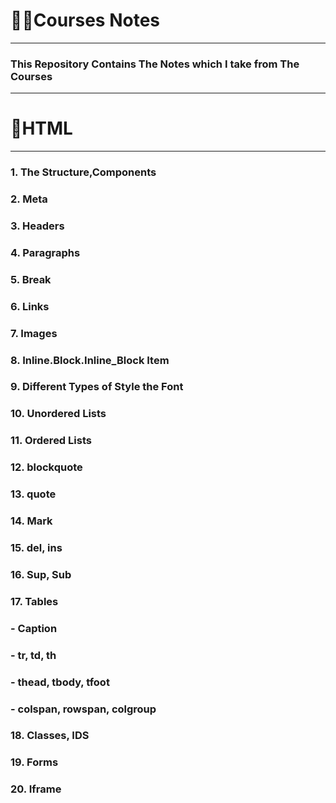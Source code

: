 # 🔎📝Courses Notes
-------------------------------------------------------------
### This Repository Contains <b font-><strong>The Notes</strong></b> which I take from The Courses 
--------------------------------------------------------------
# 📌HTML
---------
### 1. The Structure,Components 
### 2. Meta 
### 3. Headers 
### 4. Paragraphs
### 5. Break
### 6. Links
### 7. Images
### 8. Inline.Block.Inline_Block Item
### 9. Different Types of Style the Font
### 10. Unordered Lists
### 11. Ordered Lists
### 12. blockquote
### 13. quote
### 14. Mark
### 15. del, ins
### 16. Sup, Sub
### 17. Tables
###       -  Caption
###       -  tr, td, th
###       -  thead, tbody, tfoot
###       -  colspan, rowspan, colgroup
### 18. Classes, IDS
### 19. Forms
### 20. Iframe
